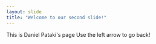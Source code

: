 ```yaml
---
layout: slide
title: "Welcome to our second slide!"
---
```

This is Daniel Pataki's page
Use the left arrow to go back!
